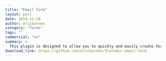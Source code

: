```yaml
---
title: "Email Form"
layout: post
date: 2014-11-28
author: ericbarnes
category: "forms"
tags: ""
commercial: "no"
summary: >
  This plugin is designed to allow you to quickly and easily create forms that will be used to email reciepents. This is a very simple plugin and if you need more power checkout the official [Raven](http://statamic.com/add-ons/raven) plugin.
download_link: https://github.com/ericbarnes/Statamic-email-form
---
```


